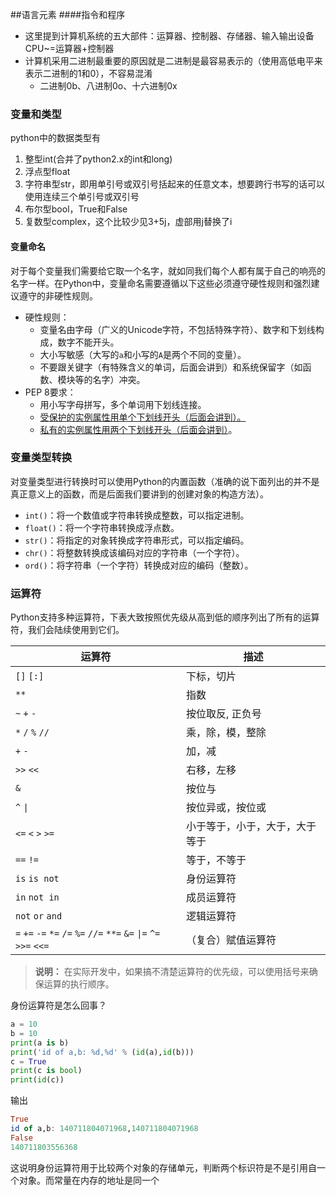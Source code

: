 ##语言元素
####指令和程序
- 这里提到计算机系统的五大部件：运算器、控制器、存储器、输入输出设备 CPU~=运算器+控制器
- 计算机采用二进制最重要的原因就是二进制是最容易表示的（使用高低电平来表示二进制的1和0），不容易混淆
  - 二进制0b、八进制0o、十六进制0x

### 变量和类型

python中的数据类型有

1. 整型int(合并了python2.x的int和long)
2. 浮点型float
3. 字符串型str，即用单引号或双引号括起来的任意文本，想要跨行书写的话可以使用连续三个单引号或双引号
4. 布尔型bool，True和False
5. 复数型complex，这个比较少见3+5j，虚部用j替换了i

#### 变量命名

对于每个变量我们需要给它取一个名字，就如同我们每个人都有属于自己的响亮的名字一样。在Python中，变量命名需要遵循以下这些必须遵守硬性规则和强烈建议遵守的非硬性规则。

- 硬性规则：
  - 变量名由字母（广义的Unicode字符，不包括特殊字符）、数字和下划线构成，数字不能开头。
  - 大小写敏感（大写的`a`和小写的`A`是两个不同的变量）。
  - 不要跟关键字（有特殊含义的单词，后面会讲到）和系统保留字（如函数、模块等的名字）冲突。
- PEP 8要求：
  - 用小写字母拼写，多个单词用下划线连接。
  - <u>受保护的实例属性用单个下划线开头（后面会讲到）。</u>
  - <u>私有的实例属性用两个下划线开头（后面会讲到）</u>。

### 变量类型转换

对变量类型进行转换时可以使用Python的内置函数（准确的说下面列出的并不是真正意义上的函数，而是后面我们要讲到的创建对象的构造方法）。

- `int()`：将一个数值或字符串转换成整数，可以指定进制。
- `float()`：将一个字符串转换成浮点数。
- `str()`：将指定的对象转换成字符串形式，可以指定编码。
- `chr()`：将整数转换成该编码对应的字符串（一个字符）。
- `ord()`：将字符串（一个字符）转换成对应的编码（整数）。

### 运算符

Python支持多种运算符，下表大致按照优先级从高到低的顺序列出了所有的运算符，我们会陆续使用到它们。

| 运算符                                                       | 描述                           |
| ------------------------------------------------------------ | ------------------------------ |
| `[]` `[:]`                                                   | 下标，切片                     |
| `**`                                                         | 指数                           |
| `~` `+` `-`                                                  | 按位取反, 正负号               |
| `*` `/` `%` `//`                                             | 乘，除，模，整除               |
| `+` `-`                                                      | 加，减                         |
| `>>` `<<`                                                    | 右移，左移                     |
| `&`                                                          | 按位与                         |
| `^` `\|`                                                     | 按位异或，按位或               |
| `<=` `<` `>` `>=`                                            | 小于等于，小于，大于，大于等于 |
| `==` `!=`                                                    | 等于，不等于                   |
| `is`  `is not`                                               | 身份运算符                     |
| `in` `not in`                                                | 成员运算符                     |
| `not` `or` `and`                                             | 逻辑运算符                     |
| `=` `+=` `-=` `*=` `/=` `%=` `//=` `**=` `&=` `\|=` `^=` `>>=` `<<=` | （复合）赋值运算符             |

> **说明：** 在实际开发中，如果搞不清楚运算符的优先级，可以使用括号来确保运算的执行顺序。

身份运算符是怎么回事？

```python
a = 10
b = 10
print(a is b)
print('id of a,b: %d,%d' % (id(a),id(b)))
c = True
print(c is bool)
print(id(c))
```

输出

```haskell
True
id of a,b: 140711804071968,140711804071968
False
140711803556368
```

这说明身份运算符用于比较两个对象的存储单元，判断两个标识符是不是引用自一个对象。而常量在内存的地址是同一个

